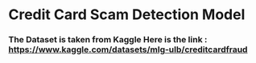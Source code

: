 # Credit Card Scam Detection Model

### The Dataset is taken from Kaggle Here is the link : https://www.kaggle.com/datasets/mlg-ulb/creditcardfraud
